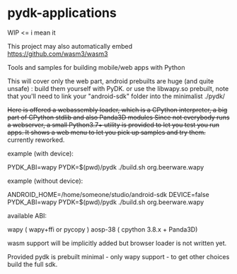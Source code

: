# pydk-applications

WIP <= i mean it

This project may also automatically embed https://github.com/wasm3/wasm3


Tools and samples for building mobile/web apps with Python

This will cover only the web part, android prebuilts are huge (and quite unsafe) : build them yourself with PyDK.
or use the libwapy.so prebuilt, note that you'll need to link your "android-sdk" folder into the minimalist ./pydk/


~~Here is offered a webassembly loader, which is a CPython interpreter, a big part of CPython stdlib and also Panda3D modules
Since not everybody runs a webserver, a small Python3.7+ utility is provided to let you test you run apps.
It shows a web menu to let you pick up samples and try them.~~ currently reworked.


example (with device):

PYDK_ABI=wapy PYDK=$(pwd)/pydk ./build.sh org.beerware.wapy

example (without device):

ANDROID_HOME=/home/someone/studio/android-sdk DEVICE=false PYDK_ABI=wapy PYDK=$(pwd)/pydk ./build.sh org.beerware.wapy


available ABI:

wapy ( wapy+ffi or pycopy )
aosp-38 ( cpython 3.8.x + Panda3D)

wasm support will be implicitly added but browser loader is not written yet.


Provided pydk is prebuilt minimal - only wapy support - to get other choices build the full sdk.




